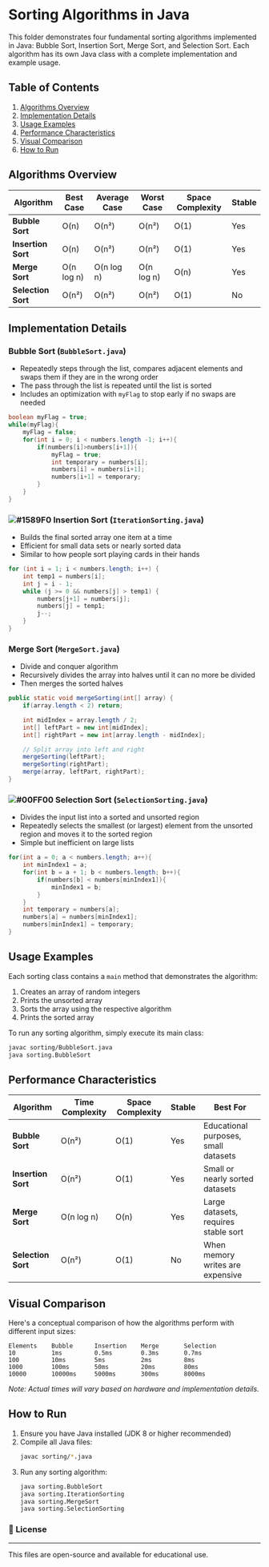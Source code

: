 # Sorting Algorithms in Java

This folder demonstrates four fundamental sorting algorithms implemented in Java: Bubble Sort, Insertion Sort, Merge Sort, and Selection Sort. Each algorithm has its own Java class with a complete implementation and example usage.

## Table of Contents

1. [Algorithms Overview](#algorithms-overview)
2. [Implementation Details](#implementation-details)
3. [Usage Examples](#usage-examples)
4. [Performance Characteristics](#performance-characteristics)
5. [Visual Comparison](#visual-comparison)
6. [How to Run](#how-to-run)

## Algorithms Overview

| Algorithm          | Best Case  | Average Case | Worst Case | Space Complexity | Stable |
| ------------------ | ---------- | ------------ | ---------- | ---------------- | ------ |
| **Bubble Sort**    | O(n)       | O(n²)        | O(n²)      | O(1)             | Yes    |
| **Insertion Sort** | O(n)       | O(n²)        | O(n²)      | O(1)             | Yes    |
| **Merge Sort**     | O(n log n) | O(n log n)   | O(n log n) | O(n)             | Yes    |
| **Selection Sort** | O(n²)      | O(n²)        | O(n²)      | O(1)             | No     |

## Implementation Details

### Bubble Sort (`BubbleSort.java`)

- Repeatedly steps through the list, compares adjacent elements and swaps them if they are in the wrong order
- The pass through the list is repeated until the list is sorted
- Includes an optimization with `myFlag` to stop early if no swaps are needed

```java
boolean myFlag = true;
while(myFlag){
    myFlag = false;
    for(int i = 0; i < numbers.length -1; i++){
        if(numbers[i]>numbers[i+1]){
            myFlag = true;
            int temporary = numbers[i];
            numbers[i] = numbers[i+1];
            numbers[i+1] = temporary;
        }
    }
}
```

### ![#1589F0](https://via.placeholder.com/15/1589F0/000000?text=+) Insertion Sort (`IterationSorting.java`)

- Builds the final sorted array one item at a time
- Efficient for small data sets or nearly sorted data
- Similar to how people sort playing cards in their hands

```java
for (int i = 1; i < numbers.length; i++) {
    int temp1 = numbers[i];
    int j = i - 1;
    while (j >= 0 && numbers[j] > temp1) {
        numbers[j+1] = numbers[j];
        numbers[j] = temp1;
        j--;
    }
}
```

### Merge Sort (`MergeSort.java`)

- Divide and conquer algorithm
- Recursively divides the array into halves until it can no more be divided
- Then merges the sorted halves

```java
public static void mergeSorting(int[] array) {
    if(array.length < 2) return;

    int midIndex = array.length / 2;
    int[] leftPart = new int[midIndex];
    int[] rightPart = new int[array.length - midIndex];

    // Split array into left and right
    mergeSorting(leftPart);
    mergeSorting(rightPart);
    merge(array, leftPart, rightPart);
}
```

### ![#00FF00](https://via.placeholder.com/15/00FF00/000000?text=+) Selection Sort (`SelectionSorting.java`)

- Divides the input list into a sorted and unsorted region
- Repeatedly selects the smallest (or largest) element from the unsorted region and moves it to the sorted region
- Simple but inefficient on large lists

```java
for(int a = 0; a < numbers.length; a++){
    int minIndex1 = a;
    for(int b = a + 1; b < numbers.length; b++){
        if(numbers[b] < numbers[minIndex1]){
            minIndex1 = b;
        }
    }
    int temporary = numbers[a];
    numbers[a] = numbers[minIndex1];
    numbers[minIndex1] = temporary;
}
```

## Usage Examples

Each sorting class contains a `main` method that demonstrates the algorithm:

1. Creates an array of random integers
2. Prints the unsorted array
3. Sorts the array using the respective algorithm
4. Prints the sorted array

To run any sorting algorithm, simply execute its main class:

```bash
javac sorting/BubbleSort.java
java sorting.BubbleSort
```

## Performance Characteristics

| Algorithm          | Time Complexity | Space Complexity | Stable | Best For                             |
| ------------------ | --------------- | ---------------- | ------ | ------------------------------------ |
| **Bubble Sort**    | O(n²)           | O(1)             | Yes    | Educational purposes, small datasets |
| **Insertion Sort** | O(n²)           | O(1)             | Yes    | Small or nearly sorted datasets      |
| **Merge Sort**     | O(n log n)      | O(n)             | Yes    | Large datasets, requires stable sort |
| **Selection Sort** | O(n²)           | O(1)             | No     | When memory writes are expensive     |

## Visual Comparison

Here's a conceptual comparison of how the algorithms perform with different input sizes:

```
Elements    Bubble      Insertion    Merge       Selection
10          1ms         0.5ms        0.3ms       0.7ms
100         10ms        5ms          2ms         8ms
1000        100ms       50ms         20ms        80ms
10000       10000ms     5000ms       300ms       8000ms
```

_Note: Actual times will vary based on hardware and implementation details._

## How to Run

1. Ensure you have Java installed (JDK 8 or higher recommended)
2. Compile all Java files:
   ```bash
   javac sorting/*.java
   ```
3. Run any sorting algorithm:
   ```bash
   java sorting.BubbleSort
   java sorting.IterationSorting
   java sorting.MergeSort
   java sorting.SelectionSorting
   ```

### 📜 License

---

This files are open-source and available for educational use.
